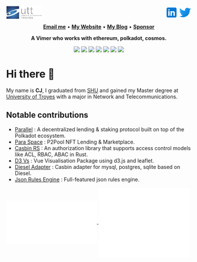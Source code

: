 <a href="https://www.utt.fr" rel="nofollow"> <img align="left"
            src="utt_logo.png"
            alt="UTT" height="36px" style="max-width: 100%;"> </a>
<a href="https://twitter.com/0xJ_C" rel="nofollow"> <img align="right"
            src="twitter_logo.svg"
            alt="Twitter" height="36px" style="max-width: 100%;"> </a>
<a href="https://www.linkedin.com/in/alexcj96/" rel="nofollow"> <img align="right"
            src="linkedin_logo.svg"
            alt="LinkedIn" height="36px" style="max-width: 100%;"> </a>
<br>
<br>

<p align="center">
<b><a href="mailto:cocathecafe@gmail.com">Email me</a></b>
•
<b><a href="https://www.alexcj96.com">My Website</a></b>
•
<b><a href="https://blog.alexcj96.com">My Blog</a></b>
•
<b><a href="https://etherscan.io/address/0x2f2d07d60ea7330DD2314f4413CCbB2dC25276EF">Sponsor</a></b>
</p>

<p align="center"><b>A Vimer who works with ethereum, polkadot, cosmos.</b></p>

<p align="center">
<img src="https://img.shields.io/badge/rust-%23000000.svg?&style=for-the-badge&logo=rust&logoColor=white"/>
<img src="https://img.shields.io/badge/go-%2300ADD8.svg?&style=for-the-badge&logo=go&logoColor=white" />
<img src="https://img.shields.io/badge/solidity%20-808080.svg?&style=for-the-badge&logo=solidity&logoColor=white"/>
<img src="https://img.shields.io/badge/typescript%20-%23007ACC.svg?&style=for-the-badge&logo=typescript&logoColor=white"/>
<img src ="https://img.shields.io/badge/c++-%2300599C.svg?style=for-the-badge&logo=c%2B%2B&logoColor=white">
<img src ="https://img.shields.io/badge/c-%2300599C.svg?style=for-the-badge&logo=c&logoColor=white">
<img src="https://img.shields.io/badge/neovim-%2357A143.svg?&style=for-the-badge&logo=neovim&logoColor=white"/>
</p>

# Hi there 👋

My name is **CJ**, I graduated from [SHU](https://www.shu.edu.cn/) and gained my Master degree at [University of Troyes](https://www.utt.fr/) with a major in Network and Telecommunications.

## Notable contributions

- [Parallel](https://github.com/parallel-finance/parallel) : A decentralized lending & staking protocol built on top of the Polkadot ecosystem.
- [Para Space](https://github.com/para-space/paraspace-core) : P2Pool NFT Lending & Marketplace.
- [Casbin RS](https://github.com/casbin/casbin-rs) : An authorization library that supports access control models like ACL, RBAC, ABAC in Rust.
- [D3 Vs](https://github.com/gopherJ/Vs) : Vue Visualisation Package using d3.js and leaflet.
- [Diesel Adapter](https://github.com/casbin-rs/diesel-adapter) : Casbin adapter for mysql, postgres, sqlite based on Diesel.
- [Json Rules Engine](https://github.com/gopherJ/json-rules-engine-rs) : Full-featured json rules engine.

<a href="https://github-readme-stats.vercel.app/api/wakatime?username=gopherj&theme=radical&layout=compact">
  <img align="center" width="49%" src="./metrics.plugin.wakatime.svg"/>
</a>
<a href="https://github.com/GopherJ">
  <img align="center" width="49%" src="./github-metrics.svg"/>
</a>
